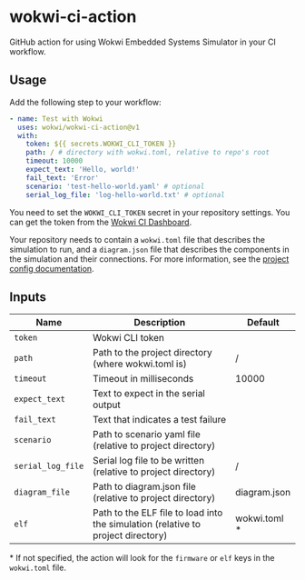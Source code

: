 # wokwi-ci-action

GitHub action for using Wokwi Embedded Systems Simulator in your CI workflow.

## Usage

Add the following step to your workflow:

```yaml
- name: Test with Wokwi
  uses: wokwi/wokwi-ci-action@v1
  with:
    token: ${{ secrets.WOKWI_CLI_TOKEN }}
    path: / # directory with wokwi.toml, relative to repo's root
    timeout: 10000
    expect_text: 'Hello, world!'
    fail_text: 'Error'
    scenario: 'test-hello-world.yaml' # optional
    serial_log_file: 'log-hello-world.txt' # optional
```

You need to set the `WOKWI_CLI_TOKEN` secret in your repository settings. You can get the token from the [Wokwi CI Dashboard](https://wokwi.com/dashboard/ci).

Your repository needs to contain a `wokwi.toml` file that describes the simulation to run, and a `diagram.json` file that describes the components in the simulation and their connections. For more information, see the [project config documentation](https://docs.wokwi.com/vscode/project-config).

## Inputs

| Name              | Description                                                                      | Default       |
|-------------------|----------------------------------------------------------------------------------|---------------|
| `token`           | Wokwi CLI token                                                                  |               |
| `path`            | Path to the project directory (where wokwi.toml is)                              | /             |
| `timeout`         | Timeout in milliseconds                                                          | 10000         |
| `expect_text`     | Text to expect in the serial output                                              |               |
| `fail_text`       | Text that indicates a test failure                                               |               |
| `scenario`        | Path to scenario yaml file (relative to project directory)                       |               |
| `serial_log_file` | Serial log file to be written (relative to project directory)                    | /             |
| `diagram_file`    | Path to diagram.json file (relative to project directory)                        | diagram.json  |
| `elf`             | Path to the ELF file to load into the simulation (relative to project directory) | wokwi.toml \* |

\* If not specified, the action will look for the `firmware` or `elf` keys in the `wokwi.toml` file.
